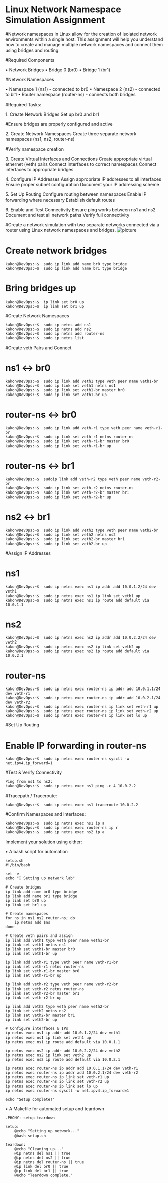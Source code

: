 # Linux Network Namespace Simulation Assignment

#Network namespaces in Linux allow for the creation of isolated network environments within a single host. This assignment will help you understand how to create and manage multiple network namespaces and connect them using bridges and routing.

#Required Components

•⁠ Network Bridges
•⁠ ⁠Bridge 0 (br0) 
•⁠ ⁠Bridge 1 (br1)

#Network Namespaces

•⁠ ⁠Namespace 1 (ns1) - connected to br0
•⁠ ⁠Namespace 2 (ns2) - connected to br1 
•⁠ ⁠Router namespace (router-ns) - connects both bridges

#Required Tasks:

1.⁠ ⁠Create Network Bridges
   Set up br0 and br1

#Ensure bridges are properly configured and active

2.⁠ ⁠Create Network Namespaces
   Create three separate network namespaces (ns1, ns2, router-ns)

#Verify namespace creation

3.⁠ ⁠Create Virtual Interfaces and Connections
   Create appropriate virtual ethernet (veth) pairs
   Connect interfaces to correct namespaces
   Connect interfaces to appropriate bridges

4.⁠ ⁠Configure IP Addresses
   Assign appropriate IP addresses to all interfaces
   Ensure proper subnet configuration
   Document your IP addressing scheme

5.⁠ ⁠Set Up Routing
   Configure routing between namespaces
   Enable IP forwarding where necessary
   Establish default routes

6.⁠ ⁠Enable and Test Connectivity
   Ensure ping works between ns1 and ns2
   Document and test all network paths
   Verify full connectivity

#Create a network simulation with two separate networks connected via a router using Linux network namespaces and bridges.
<img src="Simulation.png" alt="picture" />


# Create network bridges
```
kakon@DevOps:~$  sudo ip link add name br0 type bridge
kakon@DevOps:~$  sudo ip link add name br1 type bridge
```
# Bring bridges up
```
kakon@DevOps:~$  ip link set br0 up
kakon@DevOps:~$  ip link set br1 up
```
#Create Network Namespaces
```
kakon@DevOps:~$  sudo ip netns add ns1
kakon@DevOps:~$  sudo ip netns add ns2
kakon@DevOps:~$  sudo ip netns add router-ns
kakon@DevOps:~$  sudo ip netns list
```
#Create veth Pairs and Connect

# ns1 ↔ br0
```
kakon@DevOps:~$  sudo ip link add veth1 type veth peer name veth1-br
kakon@DevOps:~$  sudo ip link set veth1 netns ns1
kakon@DevOps:~$  sudo ip link set veth1-br master br0
kakon@DevOps:~$  sudo ip link set veth1-br up
```

# router-ns ↔ br0
```
kakon@DevOps:~$  sudo ip link add veth-r1 type veth peer name veth-r1-br
kakon@DevOps:~$  sudo ip link set veth-r1 netns router-ns
kakon@DevOps:~$  sudo ip link set veth-r1-br master br0
kakon@DevOps:~$  sudo ip link set veth-r1-br up
```
# router-ns ↔ br1
```
kakon@DevOps:~$  sudoip link add veth-r2 type veth peer name veth-r2-br
kakon@DevOps:~$  sudo ip link set veth-r2 netns router-ns
kakon@DevOps:~$  sudo ip link set veth-r2-br master br1
kakon@DevOps:~$  sudo ip link set veth-r2-br up
```
# ns2 ↔ br1
```
kakon@DevOps:~$  sudo ip link add veth2 type veth peer name veth2-br
kakon@DevOps:~$  sudo ip link set veth2 netns ns2
kakon@DevOps:~$  sudo ip link set veth2-br master br1
kakon@DevOps:~$  sudo ip link set veth2-br up
```

#Assign IP Addresses

# ns1
```
kakon@DevOps:~$  sudo ip netns exec ns1 ip addr add 10.0.1.2/24 dev veth1
kakon@DevOps:~$  sudo ip netns exec ns1 ip link set veth1 up
kakon@DevOps:~$  sudo ip netns exec ns1 ip route add default via 10.0.1.1
```
# ns2
```
kakon@DevOps:~$  sudo ip netns exec ns2 ip addr add 10.0.2.2/24 dev veth2
kakon@DevOps:~$  sudo ip netns exec ns2 ip link set veth2 up
kakon@DevOps:~$  sudo ip netns exec ns2 ip route add default via 10.0.2.1
```
# router-ns
```
kakon@DevOps:~$  sudo ip netns exec router-ns ip addr add 10.0.1.1/24 dev veth-r1
kakon@DevOps:~$  sudo ip netns exec router-ns ip addr add 10.0.2.1/24 dev veth-r2
kakon@DevOps:~$  sudo ip netns exec router-ns ip link set veth-r1 up
kakon@DevOps:~$  sudo ip netns exec router-ns ip link set veth-r2 up
kakon@DevOps:~$  sudo ip netns exec router-ns ip link set lo up
```

#Set Up Routing

# Enable IP forwarding in router-ns
```
kakon@DevOps:~$  sudo ip netns exec router-ns sysctl -w net.ipv4.ip_forward=1
```

#Test & Verify Connectivity
```
Ping from ns1 to ns2:
kakon@DevOps:~$  sudo ip netns exec ns1 ping -c 4 10.0.2.2
```

#Tracepath / Traceroute:
```
kakon@DevOps:~$  sudo ip netns exec ns1 traceroute 10.0.2.2
```
#Confirm Namespaces and Interfaces:
```
kakon@DevOps:~$  sudo ip netns exec ns1 ip a
kakon@DevOps:~$  sudo ip netns exec router-ns ip r
kakon@DevOps:~$  sudo ip netns exec ns2 ip a
```

Implement your solution using either: 

•⁠ ⁠A bash script for automation 
```
setup.sh
#!/bin/bash

set -e
echo "🔧 Setting up network lab"

# Create bridges
ip link add name br0 type bridge
ip link add name br1 type bridge
ip link set br0 up
ip link set br1 up

# Create namespaces
for ns in ns1 ns2 router-ns; do
    ip netns add $ns
done

# Create veth pairs and assign
ip link add veth1 type veth peer name veth1-br
ip link set veth1 netns ns1
ip link set veth1-br master br0
ip link set veth1-br up

ip link add veth-r1 type veth peer name veth-r1-br
ip link set veth-r1 netns router-ns
ip link set veth-r1-br master br0
ip link set veth-r1-br up

ip link add veth-r2 type veth peer name veth-r2-br
ip link set veth-r2 netns router-ns
ip link set veth-r2-br master br1
ip link set veth-r2-br up

ip link add veth2 type veth peer name veth2-br
ip link set veth2 netns ns2
ip link set veth2-br master br1
ip link set veth2-br up

# Configure interfaces & IPs
ip netns exec ns1 ip addr add 10.0.1.2/24 dev veth1
ip netns exec ns1 ip link set veth1 up
ip netns exec ns1 ip route add default via 10.0.1.1

ip netns exec ns2 ip addr add 10.0.2.2/24 dev veth2
ip netns exec ns2 ip link set veth2 up
ip netns exec ns2 ip route add default via 10.0.2.1

ip netns exec router-ns ip addr add 10.0.1.1/24 dev veth-r1
ip netns exec router-ns ip addr add 10.0.2.1/24 dev veth-r2
ip netns exec router-ns ip link set veth-r1 up
ip netns exec router-ns ip link set veth-r2 up
ip netns exec router-ns ip link set lo up
ip netns exec router-ns sysctl -w net.ipv4.ip_forward=1

echo "Setup complete!"
```

•⁠ ⁠A Makefile for automated setup and teardown
```
.PHONY: setup teardown

setup:
	@echo "Setting up network..."
	@bash setup.sh

teardown:
	@echo "Cleaning up..."
	@ip netns del ns1 || true
	@ip netns del ns2 || true
	@ip netns del router-ns || true
	@ip link del br0 || true
	@ip link del br1 || true
	@echo "Teardown complete."

```
